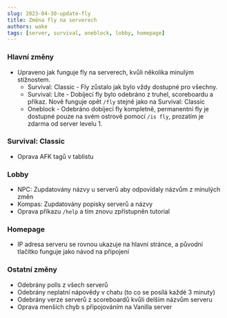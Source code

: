 ```yaml
---
slug: 2023-04-30-update-fly
title: Změna fly na serverech
authors: wake
tags: [server, survival, oneblock, lobby, homepage]
---
```


### Hlavní změny
- Upraveno jak funguje fly na serverech, kvůli několika minulým stížnostem.
    - Survival: Classic - Fly zůstalo jak bylo vždy dostupné pro všechny.
    - Survival: Lite - Dobíjecí fly bylo odebráno z truhel, scoreboardu a příkaz. Nově funguje opět `/fly` stejně jako na Survival: Classic
    - Oneblock - Odebráno dobíjecí fly kompletně, permanentní fly je dostupné pouze na svém ostrově pomocí `/is fly`, prozatím je zdarma od server levelu 1.

### Survival: Classic
- Oprava AFK tagů v tablistu

### Lobby
- NPC: Zupdatovány názvy u serverů aby odpovídaly názvům z minulých změn
- Kompas: Zupdatovány popisky serverů a názvy
- Oprava příkazu `/help` a tím znovu zpřístupněn tutorial

### Homepage
- IP adresa serveru se rovnou ukazuje na hlavní stránce, a původní tlačítko funguje jako návod na připojení

### Ostatní změny
- Odebrány polls z všech serverů
- Odebrány neplatní nápovědy v chatu (to co se posílá každé 3 minuty)
- Odebrány verze serverů z scoreboardů kvůli delším názvům serveru
- Oprava menších chyb s připojováním na Vanilla server